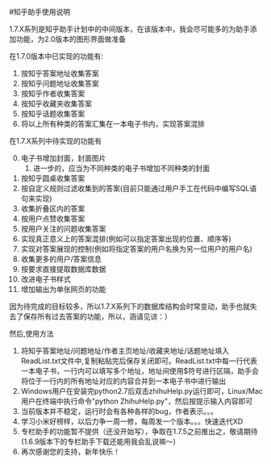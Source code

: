 #知乎助手使用说明

1.7.X系列是知乎助手计划中的中间版本，在该版本中，我会尽可能多的为助手添加功能，为2.0版本的图形界面做准备

在1.7.0版本中已实现的功能有:

1.  按知乎答案地址收集答案
2.  按知乎问题地址收集答案
3.  按知乎作者收集答案
4.  按知乎收藏夹收集答案
5.  按知乎话题收集答案
6.  将以上所有种类的答案汇集在一本电子书内，实现答案混排

在1.7.X系列中待实现的功能有
  
0.  电子书增加封面，封面图片
    1.  进一步的，应当为不同种类的电子书增加不同种类的封面
1.  按知乎圆桌收集答案
2.  按自定义规则过滤收集到的答案(目前只能通过用户手工在代码中编写SQL语句来实现)
3.  收集折叠区内的答案
4.  按用户点赞收集答案
5.  按用户关注的问题收集答案
6.  实现真正意义上的答案混排(例如可以指定答案出现的位置、顺序等)
7.  实现对答案展现的控制(例如将指定答案的用户名换为另一位用户的用户名)
8.  收集更多的用户/答案信息
9.  按要求直接提取数据库数据
9.  改进电子书样式
10. 增加输出为单张网页的功能

因为待完成的目标较多，所以1.7.X系列下的数据库结构会时常变动，助手也就失去了保存所有过去答案的功能，所以，涵请见谅：）

然后,使用方法

1.  将知乎答案地址/问题地址/作者主页地址/收藏夹地址/话题地址填入ReadList.txt文件中,复制粘贴完后保存关闭即可。ReadList.txt中每一行代表一本电子书，一行内可以填写多个地址，地址间使用$符号进行区隔，助手会将位于一行内的所有地址对应的内容合并到一本电子书中进行输出
2.  Windows用户在安装完python2.7后双击zhihuHelp.py运行即可，Linux/Mac用户在终端中执行命令"python ZhihuHelp.py"，然后按提示输入内容即可
3.  当前版本并不稳定，运行时会有各种各样的bug，作者表示。。。
4.  学习小米好榜样，以后力争一周一修，每周发一个版本。。。快速迭代XD
5.  专栏助手的功能暂不提供（还没开始写），争取在1.7.5之前推出之，敬请期待(1.6.9版本下的专栏助手下载还能用我会乱说嘛～)
6.  再次感谢您的支持，新年快乐！


